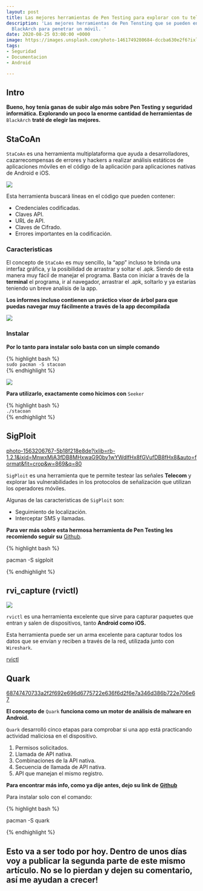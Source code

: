 ```yaml
---
layout: post
title: Las mejores herramientas de Pen Testing para explorar con tu teléfono
description: 'Las mejores herramientas de Pen Tensting que se pueden encontrar en
  BlackArch para penetrar un móvil. '
date: 2020-08-25 03:00:00 +0000
image: https://images.unsplash.com/photo-1461749280684-dccba630e2f6?ixlib=rb-1.2.1&ixid=MnwxMjA3fDB8MHxwaG90by1wYWdlfHx8fGVufDB8fHx8&auto=format&fit=crop&w=869&q=80
tags:
- Seguridad
- Documentacion
- Android

---
```

## Intro

**Bueno, hoy tenía ganas de subir algo más sobre Pen Testing y seguridad informática. Explorando un poco la enorme cantidad de herramientas de** `BlackArch` **traté de elegir las mejores.**

## StaCoAn

`StaCoAn` es una herramienta multiplataforma que ayuda a desarrolladores, cazarrecompensas de errores y hackers a realizar análisis estáticos de aplicaciones móviles en el código de la aplicación para aplicaciones nativas de Android e iOS.

![](https://raw.githubusercontent.com/vincentcox/StaCoAn/master/resources/header_stacoan-01.png)

Esta herramienta buscará líneas en el código que pueden contener:

* Credenciales codificadas.
* Claves API.
* URL de API.
* Claves de Cifrado.
* Errores importantes en la codificación.

### Caracteristicas

El concepto de `StaCoAn` es muy sencillo, la “app” incluso te brinda una interfaz gráfica, y la posibilidad de arrastrar y soltar el .apk. Siendo de esta manera muy fácil de manejar el programa. Basta con iniciar a través de la **terminal** el programa, ir al navegador, arrastrar el .apk, soltarlo y ya estarías teniendo un breve analisis de la app.

**Los informes incluso contienen un práctico visor de árbol para que puedas navegar muy fácilmente a través de la app decompilada**

![](https://github.com/vincentcox/StaCoAn/raw/master/resources/mockup_screenshot.png)

### Instalar

**Por lo tanto para instalar solo basta con un simple comando**

{% highlight bash %}  
`sudo pacman -S stacoan`  
{% endhighlight %}

![](/uploads/pacman.png)

**Para utilizarlo, exactamente como hicimos con** `Seeker`

{% highlight bash %}  
`./stacoan`  
{% endhighlight %}

## SigPloit

[photo-1563206767-5b18f218e8de?ixlib=rb-1.2.1&ixid=MnwxMjA3fDB8MHxwaG90by1wYWdlfHx8fGVufDB8fHx8&auto=format&fit=crop&w=869&q=80](https://images.unsplash.com/photo-1563206767-5b18f218e8de?ixlib=rb-1.2.1&ixid=MnwxMjA3fDB8MHxwaG90by1wYWdlfHx8fGVufDB8fHx8&auto=format&fit=crop&w=869&q=80)

`SigPloit` es una herramienta que te permite testear las señales **Telecom** y explorar las vulnerabilidades in los protocolos de señalización que utilizan los operadores móviles.

Algunas de las caracteristicas de `SigPloit` son:

* Seguimiento de localización.
* Interceptar SMS y llamadas.

**Para ver más sobre esta hermosa herramienta de Pen Testing les recomiendo seguir su** [Github](https://github.com/SigPloiter/SigPloit).

{% highlight bash %}

pacman -S sigploit

{% endhighlight %}

## rvi_capture (rvictl)

![](/uploads/rvicapture.jpg)

`rvictl` es una herramienta excelente que sirve para capturar paquetes que entran y salen de dispositivos, tanto **Android como iOS.**

Esta herramienta puede ser un arma excelente para capturar todos los datos que se envían y reciben a través de la red, utilizada junto con `Wireshark`.

[rvictl](http://localhost:1313/posts/las-mejores-herramientas-de-pen-testing-para-explorar-con-tu-tel%C3%A9fono/rvictl)

## Quark

[68747470733a2f2f692e696d6775722e636f6d2f6e7a346d386b722e706e67](https://camo.githubusercontent.com/6bc95becd91a926ecaea0c89dcb2ca85e86d3070ab8a2d62254af3a23c9509df/68747470733a2f2f692e696d6775722e636f6d2f6e7a346d386b722e706e67)

**El concepto de** `Quark` **funciona como un motor de análisis de malware en Android.**

`Quark` desarrolló cinco etapas para comprobar si una app está practicando actividad maliciosa en el dispositivo.

1. Permisos solicitados.
2. Llamada de API nativa.
3. Combinaciones de la API nativa.
4. Secuencia de llamada de API nativa.
5. API que manejan el mismo registro.

**Para encontrar más info, como ya dije antes, dejo su link de** [**Github**](https://github.com/quark-engine/quark-engine)

Para instalar solo con el comando:

{% highlight bash %}

pacman -S quark

{% endhighlight %}

## Esto va a ser todo por hoy. Dentro de unos días voy a publicar la segunda parte de este mismo artículo. No se lo pierdan y dejen su comentario, así me ayudan a crecer!